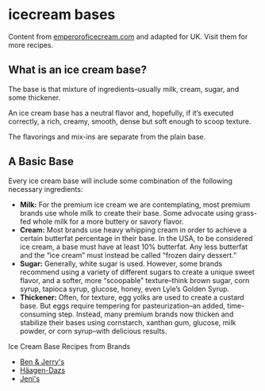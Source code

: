 # icecream bases

Content from [emperoroficecream.com](https://www.emperoroficecream.com/how-to-make-best-ice-cream-base-recipe/) and adapted for UK. Visit them for more recipes.

## What is an ice cream base?

The base is that mixture of ingredients–usually milk, cream, sugar, and some thickener. 

An ice cream base has a neutral flavor and, hopefully, if it’s executed correctly, a rich, creamy, smooth, dense but soft enough to scoop texture.

The flavorings and mix-ins are separate from the plain base. 

## A Basic Base

Every ice cream base will include some combination of the following necessary ingredients:

* **Milk:** For the premium ice cream we are contemplating, most premium brands use whole milk to create their base. Some advocate using grass-fed whole milk for a more buttery or savory flavor.
* **Cream:** Most brands use heavy whipping cream in order to achieve a certain butterfat percentage in their base. In the USA, to be considered ice cream, a base must have at least 10% butterfat. Any less butterfat and the “ice cream” must instead be called “frozen dairy dessert.”
* **Sugar:** Generally, white sugar is used. However, some brands recommend using a variety of different sugars to create a unique sweet flavor, and a softer, more “scoopable” texture–think brown sugar, corn syrup, tapioca syrup, glucose, honey, even Lyle’s Golden Syrup.
* **Thickener:** Often, for texture, egg yolks are used to create a custard base. But eggs require tempering for pasteurization–an added, time-consuming step. Instead, many premium brands now thicken and stabilize their bases using cornstarch, xanthan gum, glucose, milk powder, or corn syrup–with delicious results.


Ice Cream Base Recipes from Brands

* [Ben & Jerry's](ben-and-jerrys.md)
* [Häagen-Dazs](haagen-dazs.md)
* [Jeni's](jenis.md)

